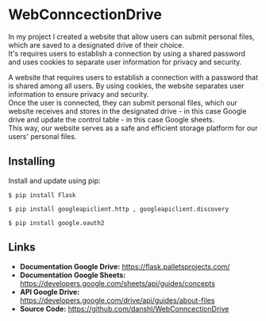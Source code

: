 # WebConncectionDrive
In my project I created a website that allow users can submit personal files, which are saved to a designated drive of their choice.  
It's requires users to establish a connection by using a shared password and uses cookies to separate user information for privacy and security.


A website that requires users to establish a connection with a password that is shared among all users. By using cookies, the website separates user information to ensure privacy and security.    
Once the user is connected, they can submit personal files, which our website receives and stores in the designated drive - in this case Google drive and update the control table - in this case Google sheets.     
This way, our website serves as a safe and efficient storage platform for our users' personal files.    

Installing
------
Install and update using pip: 
```
$ pip install Flask
```
```
$ pip install googleapiclient.http , googleapiclient.discovery
```
```
$ pip install google.oauth2
```

Links
------
- **Documentation Google Drive:** https://flask.palletsprojects.com/
- **Documentation Google Sheets:** https://developers.google.com/sheets/api/guides/concepts
- **API Google Drive:** https://developers.google.com/drive/api/guides/about-files
- **Source Code:** https://github.com/danshl/WebConncectionDrive

